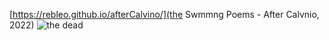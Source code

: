 [https://rebleo.github.io/afterCalvino/](the Swmmng Poems - After Calvnio, 2022)
![the dead](https://github.com/rebleo/afterCalvino/blob/master/imgs/IC_00.gif)
